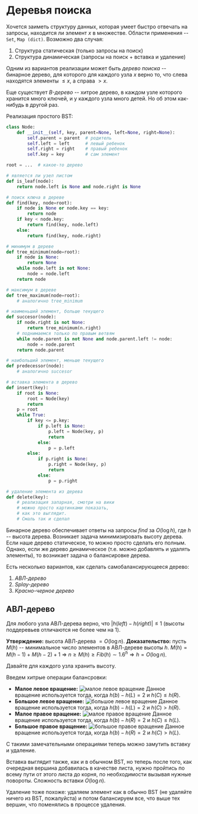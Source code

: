 # Деревья поиска

Хочется заиметь структуру данных, которая умеет быстро отвечать на запросы, находится ли элемент $x$ в множестве. Области применения -- `Set`, `Map (dict)`. Возможно два случая:
1. Структура статическая (только запросы на поиск)
2. Структура динамическая (запросы на поиск + вставка и удаление)

Одним из вариантов реализации может быть *дерево поиска* -- бинарное дерево, для которого для каждого узла $x$ верно то, что слева находятся элементы $\leq x$, а справа $>x$.

Еще существует *B-дерево* -- хитрое дерево, в каждом узле которого хранится много ключей, и у каждого узла много детей. Но об этом как-нибудь в другой раз.

Реализация простого BST:

```python
class Node:
    def __init__(self, key, parent=None, left=None, right=None):
        self.parent = parent  # родитель
        self.left = left      # левый ребенок
        self.right = right    # правый ребенок
        self.key = key        # сам элемент

root = ...  # какое-то дерево

# является ли узел листом
def is_leaf(node):
    return node.left is None and node.right is None

# поиск ключа в дереве
def find(key, node=root):
    if node is None or node.key == key:
        return node
    if key < node.key:
        return find(key, node.left)
    else:
        return find(key, node.right)

# минимум в дереве
def tree_minimum(node=root):
    if node is None:
        return None
    while node.left is not None:
        node = node.left
    return node

# максимум в дереве
def tree_maximum(node=root):
    # аналогично tree_minimum

# наименьший элемент, больше текущего
def succesor(node):
    if node.right is not None:
        return tree_minimum(n.right)
    # поднимаемся только по правым ветвям
    while node.parent is not None and node.parent.left != node:
        node = node.parent
    return node.parent

# наибольший элемент, меньше текущего
def predecessor(node):
    # аналогично succesor

# вставка элемента в дерево
def insert(key):
    if root is None:
        root = Node(key)
        return
    p = root
    while True:
        if key <= p.key:
            if p.left is None:
                p.left = Node(key, p)
                return
            else:
                p = p.left
        else:
            if p.right is None:
                p.right = Node(key, p)
                return
            else:
                p = p.right

# удаление элемента из дерева
def delete(key):
    # реализация запарная, смотри на вики
    # можно просто картинками показать,
    # как это выглядит.
    # Смаль так и сделал
```

Бинарное дерево обеспечивает ответы на запросы $find$ за $O(\log h)$, где $h$ -- высота дерева. Возникает задача минимизировать высоту дерева. Если наше дерево статическое, то можно просто сделать его полным. Однако, если же дерево динамическое (т.е. можно добавлять и удалять элементы), то возникает задача о балансировке дерева.

Есть несколько вариантов, как сделать самобалансирующееся дерево:
1. *АВЛ-дерево*
2. *Splay-дерево*
3. *Красно-черное дерево*

## АВЛ-дерево

Для любого узла АВЛ-дерева верно, что $|h(left) - h(right)|\leq 1$ (высоты поддеревьев отличаются не более чем на 1).

**Утверждение:** высота АВЛ-дерева $=O(\log n)$.
**Доказательство:** пусть $M(h)$ -- минимальное число элементов в АВЛ-дереве высоты $h$. $M(h) = M(h-1) + M(h-2) + 1\ \Rightarrow\ n\geq M(h)\geq Fib(h)\sim 1.6^h\Rightarrow h = O(\log n)$.

Давайте для каждого узла хранить высоту.

Введем хитрые операции балансровки:
* **Малое левое вращение:**
    ![малое левое вращение](https://upload.wikimedia.org/wikipedia/ru/b/bc/AVL_LR.GIF)
    Данное вращение используется тогда, когда $h(b) - h(L) = 2$ и $h(C) \leq h(R)$.
* **Большое левое вращение:**
    ![большое левое вращение](https://upload.wikimedia.org/wikipedia/ru/1/16/AVL_BR.GIF)
    Данное вращение используется тогда, когда $h(b) - h(L) = 2$ и $h(C) > h(R)$.
* **Малое правое вращение:**
    ![малое правое вращение](https://upload.wikimedia.org/wikipedia/ru/e/e8/AVL_LL.GIF)
    Данное вращение используется тогда, когда $h(b) - h(R) = 2$ и $h(C) \leq h(L)$.
* **Большое правое вращение:**
    ![большое правое вращение](https://upload.wikimedia.org/wikipedia/ru/7/74/AVL_BL.GIF)
    Данное вращение используется тогда, когда $h(b) - h(R) = 2$ и $h(C) > h(L)$.

С такими замечательными операциями теперь можно замутить вставку и удаление.

Вставка выглядит также, как и в обычном BST, но теперь после того, как очередная вершина добавилась в качестве листа, нужно пройтись по всему пути от этого листа до корня, по необходимости вызывая нужные повороты. Сложность вставки $O(\log n)$.

Удаление тоже похоже: удаляем элемент как в обычно BST (не удаляйте ничего из BST, пожалуйста) и потом балансируем все, что выше тех вершин, что поменялись в процессе удаления.
